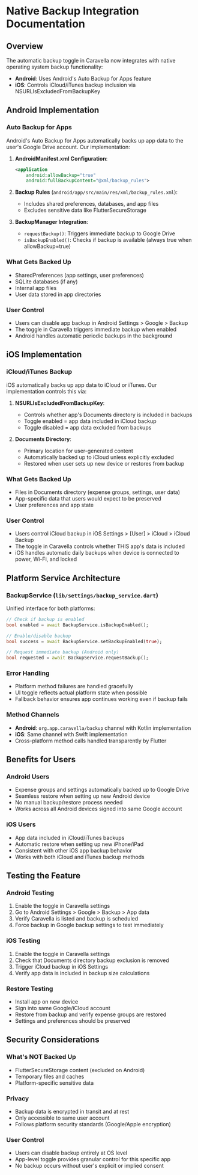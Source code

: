 # Native Backup Integration Documentation

## Overview
The automatic backup toggle in Caravella now integrates with native operating system backup functionality:

- **Android**: Uses Android's Auto Backup for Apps feature
- **iOS**: Controls iCloud/iTunes backup inclusion via NSURLIsExcludedFromBackupKey

## Android Implementation

### Auto Backup for Apps
Android's Auto Backup for Apps automatically backs up app data to the user's Google Drive account. Our implementation:

1. **AndroidManifest.xml Configuration**:
   ```xml
   <application
       android:allowBackup="true"
       android:fullBackupContent="@xml/backup_rules">
   ```

2. **Backup Rules** (`android/app/src/main/res/xml/backup_rules.xml`):
   - Includes shared preferences, databases, and app files
   - Excludes sensitive data like FlutterSecureStorage

3. **BackupManager Integration**:
   - `requestBackup()`: Triggers immediate backup to Google Drive
   - `isBackupEnabled()`: Checks if backup is available (always true when allowBackup=true)

### What Gets Backed Up
- SharedPreferences (app settings, user preferences)
- SQLite databases (if any)
- Internal app files
- User data stored in app directories

### User Control
- Users can disable app backup in Android Settings > Google > Backup
- The toggle in Caravella triggers immediate backup when enabled
- Android handles automatic periodic backups in the background

## iOS Implementation

### iCloud/iTunes Backup
iOS automatically backs up app data to iCloud or iTunes. Our implementation controls this via:

1. **NSURLIsExcludedFromBackupKey**:
   - Controls whether app's Documents directory is included in backups
   - Toggle enabled = app data included in iCloud backup
   - Toggle disabled = app data excluded from backups

2. **Documents Directory**:
   - Primary location for user-generated content
   - Automatically backed up to iCloud unless explicitly excluded
   - Restored when user sets up new device or restores from backup

### What Gets Backed Up
- Files in Documents directory (expense groups, settings, user data)
- App-specific data that users would expect to be preserved
- User preferences and app state

### User Control
- Users control iCloud backup in iOS Settings > [User] > iCloud > iCloud Backup
- The toggle in Caravella controls whether THIS app's data is included
- iOS handles automatic daily backups when device is connected to power, Wi-Fi, and locked

## Platform Service Architecture

### BackupService (`lib/settings/backup_service.dart`)
Unified interface for both platforms:

```dart
// Check if backup is enabled
bool enabled = await BackupService.isBackupEnabled();

// Enable/disable backup
bool success = await BackupService.setBackupEnabled(true);

// Request immediate backup (Android only)
bool requested = await BackupService.requestBackup();
```

### Error Handling
- Platform method failures are handled gracefully
- UI toggle reflects actual platform state when possible
- Fallback behavior ensures app continues working even if backup fails

### Method Channels
- **Android**: `org.app.caravella/backup` channel with Kotlin implementation
- **iOS**: Same channel with Swift implementation
- Cross-platform method calls handled transparently by Flutter

## Benefits for Users

### Android Users
- Expense groups and settings automatically backed up to Google Drive
- Seamless restore when setting up new Android device
- No manual backup/restore process needed
- Works across all Android devices signed into same Google account

### iOS Users  
- App data included in iCloud/iTunes backups
- Automatic restore when setting up new iPhone/iPad
- Consistent with other iOS app backup behavior
- Works with both iCloud and iTunes backup methods

## Testing the Feature

### Android Testing
1. Enable the toggle in Caravella settings
2. Go to Android Settings > Google > Backup > App data
3. Verify Caravella is listed and backup is scheduled
4. Force backup in Google backup settings to test immediately

### iOS Testing
1. Enable the toggle in Caravella settings  
2. Check that Documents directory backup exclusion is removed
3. Trigger iCloud backup in iOS Settings
4. Verify app data is included in backup size calculations

### Restore Testing
- Install app on new device
- Sign into same Google/iCloud account
- Restore from backup and verify expense groups are restored
- Settings and preferences should be preserved

## Security Considerations

### What's NOT Backed Up
- FlutterSecureStorage content (excluded on Android)
- Temporary files and caches
- Platform-specific sensitive data

### Privacy
- Backup data is encrypted in transit and at rest
- Only accessible to same user account
- Follows platform security standards (Google/Apple encryption)

### User Control
- Users can disable backup entirely at OS level
- App-level toggle provides granular control for this specific app
- No backup occurs without user's explicit or implied consent